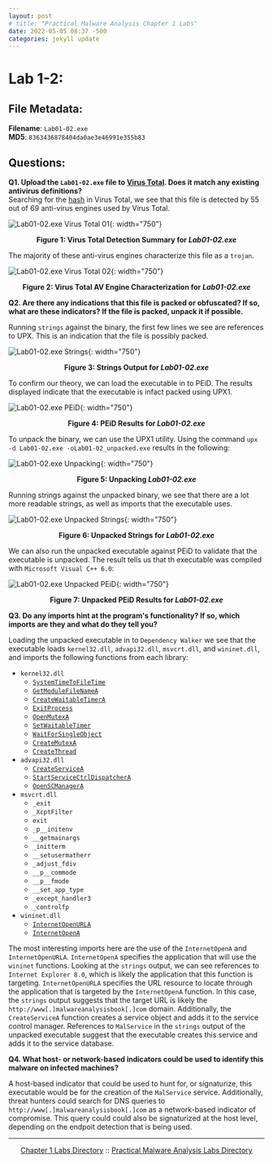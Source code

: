 ```yaml
---
layout: post
# title: "Practical Malware Analysis Chapter 1 Labs"
date: 2022-05-05 08:37 -500
categories: jekyll update
---
```


# Lab 1-2:

## File Metadata:

**Filename**: `Lab01-02.exe`   
**MD5**: `8363436878404da0ae3e46991e355b83`   
   
## Questions:

**Q1. Upload the `Lab01-02.exe` file to [Virus Total](https://virustotal.com). Does it match any existing antivirus definitions?**   
Searching for the [hash](https://www.virustotal.com/gui/file/c876a332d7dd8da331cb8eee7ab7bf32752834d4b2b54eaa362674a2a48f64a6) in Virus Total, we see that this file is detected by 55 out of 69 anti-virus engines used by Virus Total.   
   
![Lab01-02.exe Virus Total 01](/assets/img/pma/ch01/lab02/picture_16.JPG){: width="750"}
<p align="center"><strong>Figure 1: Virus Total Detection Summary for <em>Lab01-02.exe</em></strong></p>
   
The majority of these anti-virus engines characterize this file as a `trojan`.   
   
![Lab01-02.exe Virus Total 02](/assets/img/pma/ch01/lab02/picture_17.JPG){: width="750"}
<p align="center"><strong>Figure 2: Virus Total AV Engine Characterization for <em>Lab01-02.exe</em></strong></p>
   
**Q2. Are there any indications that this file is packed or obfuscated? If so, what are these indicators? If the file is packed, unpack it if possible.**   
   
Running `strings` against the binary, the first few lines we see are references to UPX. This is an indication that the file is possibly packed.
   
![Lab01-02.exe Strings](/assets/img/pma/ch01/lab02/picture_18.JPG){: width="750"}
<p align="center"><strong>Figure 3: Strings Output for <em>Lab01-02.exe</em></strong></p>
   
To confirm our theory, we can load the executable in to PEiD. The results displayed indicate that the executable is infact packed using UPX1.
   
![Lab01-02.exe PEiD](/assets/img/pma/ch01/lab02/picture_19.JPG){: width="750"}
<p align="center"><strong>Figure 4: PEiD Results for <em>Lab01-02.exe</em></strong></p>

To unpack the binary, we can use the UPX1 utility. Using the command `upx -d Lab01-02.exe -oLab01-02_unpacked.exe` results in the following:   
   
![Lab01-02.exe Unpacking](/assets/img/pma/ch01/lab02/picture_20.JPG){: width="750"}
<p align="center"><strong>Figure 5: Unpacking <em>Lab01-02.exe</em></strong></p>

Running strings against the unpacked binary, we see that there are a lot more readable strings, as well as imports that the executable uses.   

![Lab01-02.exe Unpacked Strings](/assets/img/pma/ch01/lab02/picture_21.JPG){: width="750"}
<p align="center"><strong>Figure 6: Unpacked Strings for <em>Lab01-02.exe</em></strong></p>
   
We can also run the unpacked executable against PEiD to validate that the executable is unpacked. The result tells us that th executable was compiled with `Microsoft Visual C++ 6.0`:
   
![Lab01-02.exe Unpacked PEiD](/assets/img/pma/ch01/lab02/picture_22.JPG){: width="750"}
<p align="center"><strong>Figure 7: Unpacked PEiD Results for <em>Lab01-02.exe</em></strong></p>

**Q3. Do any imports hint at the program's functionality? If so, which imports are they and what do they tell you?**   
   
Loading the unpacked executable in to `Dependency Walker` we see that the executable loads `kernel32.dll`, `advapi32.dll`, `msvcrt.dll`, and `wininet.dll`, and imports the following functions from each library:

- `kernel32.dll`
	- [`SystemTimeToFileTime`](https://docs.microsoft.com/en-us/windows/win32/api/timezoneapi/nf-timezoneapi-systemtimetofiletime)
	- [`GetModuleFileNameA`](https://docs.microsoft.com/en-us/windows/win32/api/libloaderapi/nf-libloaderapi-getmodulefilenamea)
	- [`CreateWaitableTimerA`](https://docs.microsoft.com/en-us/windows/win32/api/synchapi/nf-synchapi-createwaitabletimerw)
	- [`ExitProcess`](https://docs.microsoft.com/en-us/windows/win32/api/processthreadsapi/nf-processthreadsapi-exitprocess)
	- [`OpenMutexA`](https://docs.microsoft.com/en-us/windows/win32/api/synchapi/nf-synchapi-openmutexw)
	- [`SetWaitableTimer`](https://docs.microsoft.com/en-us/windows/win32/api/synchapi/nf-synchapi-setwaitabletimer)
	- [`WaitForSingleObject`](https://docs.microsoft.com/en-us/windows/win32/api/synchapi/nf-synchapi-waitforsingleobject)
	- [`CreateMutexA`](https://docs.microsoft.com/en-us/windows/win32/api/synchapi/nf-synchapi-createmutexa)
	- [`CreateThread`](https://docs.microsoft.com/en-us/windows/win32/api/processthreadsapi/nf-processthreadsapi-createthread)
- `advapi32.dll`
	- [`CreateServiceA`](https://docs.microsoft.com/en-us/windows/win32/api/winsvc/nf-winsvc-createservicea)
	- [`StartServiceCtrlDispatcherA`](https://docs.microsoft.com/en-us/windows/win32/api/winsvc/nf-winsvc-startservicectrldispatchera)
	- [`OpenSCManagerA`](https://docs.microsoft.com/en-us/windows/win32/api/winsvc/nf-winsvc-openscmanagera)
- `msvcrt.dll`
	- `_exit`
	- `_XcptFilter`
	- `exit`
	- `_p__initenv`
	- `__getmainargs`
	- `_initterm`
	- `__setusermatherr`
	- `_adjust_fdiv`
	- `__p__commode`
	- `__p__fmode`
	- `__set_app_type`
	- `_except_handler3`
	- `_controlfp`
- `wininet.dll`
	- [`InternetOpenURLA`](https://docs.microsoft.com/en-us/windows/win32/api/wininet/nf-wininet-internetopenurla)
	- [`InternetOpenA`](https://docs.microsoft.com/en-us/windows/win32/api/wininet/nf-wininet-internetopena)
   
The most interesting imports here are the use of the `InternetOpenA` and `InternetOpenURLA`. `InternetOpenA` specifies the application that will use the `wininet` functions. Looking at the `strings` output, we can see references to `Internet Explorer 8.0`, which is likely the application that this function is targeting. `InternetOpenURLA` specifies the URL resource to locate through the application that is targeted by the `InternetOpenA` function. In this case, the `strings` output suggests that the target URL is likely the `http://www[.]malwareanalysisbook[.]com` domain. Additionally, the `CreateServiceA` function creates a service object and adds it to the service control manager. References to `MalService` in the `strings` output of the unpacked executable suggest that the executable creates this service and adds it to the service database.   
   
**Q4. What host- or network-based indicators could be used to identify this malware on infected machines?**   
   
A host-based indicator that could be used to hunt for, or signaturize, this executable would be for the creation of the `MalService` service. Additionally, threat hunters could search for DNS queries to `http://www[.]malwareanalysisbook[.]com` as a network-based indicator of compromise. This query could could also be signaturized at the host level, depending on the endpoit detection that is being used.


---
<p align="center"><a href="/write_ups/pma/ch01/chapter_01_directory">Chapter 1 Labs Directory</a> :: <a href="/practical-malware-analysis/">Practical Malware Analysis Labs Directory</a></p>